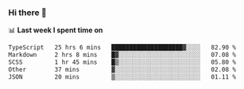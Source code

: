 ### Hi there 👋

<!--
**DBvc/DBvc** is a ✨ _special_ ✨ repository because its `README.md` (this file) appears on your GitHub profile.

Here are some ideas to get you started:

- 🔭 I’m currently working on ...
- 🌱 I’m currently learning ...
- 👯 I’m looking to collaborate on ...
- 🤔 I’m looking for help with ...
- 💬 Ask me about ...
- 📫 How to reach me: ...
- 😄 Pronouns: ...
- ⚡ Fun fact: ...
-->

📊 **Last week I spent time on**
<!--START_SECTION:waka-->

```txt
TypeScript   25 hrs 6 mins   ████████████████████▓░░░░   82.90 %
Markdown     2 hrs 8 mins    █▓░░░░░░░░░░░░░░░░░░░░░░░   07.08 %
SCSS         1 hr 45 mins    █▒░░░░░░░░░░░░░░░░░░░░░░░   05.80 %
Other        37 mins         ▓░░░░░░░░░░░░░░░░░░░░░░░░   02.08 %
JSON         20 mins         ▒░░░░░░░░░░░░░░░░░░░░░░░░   01.11 %
```

<!--END_SECTION:waka-->
